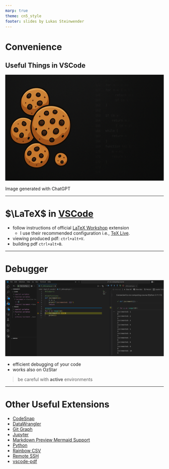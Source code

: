 ```yaml
---
marp: true
theme: cn5_style
footer: slides by Lukas Steinwender
---
```


<!-- _class: titleslide -->
# Convenience
## Useful Things in VSCode

![bg](../../gfx/TitlePage.png)
<div class="footnote">Image generated with ChatGPT</div>

---

# $\LaTeX$ in [VSCode](https://code.visualstudio.com/)

* follow instructions of official [LaTeX Workshop](https://marketplace.visualstudio.com/items?itemName=James-Yu.latex-workshop) extension
    * I use their recommended configuration i.e., [TeX Live](https://www.tug.org/texlive/).
* viewing produced pdf: `ctrl+alt+V`.
* building pdf `ctrl+alt+B`.

---
# Debugger
![bg 100% vertical right:60%](../../gfx/vscode_debugger.png)

* efficient debugging of your code
* works also on OzStar

> be careful with **active** environments

---

# Other Useful Extensions
* [CodeSnap](https://marketplace.visualstudio.com/items?itemName=adpyke.codesnap)
* [DataWrangler](https://marketplace.visualstudio.com/items?itemName=ms-toolsai.datawrangler)
* [Git Graph](https://marketplace.visualstudio.com/items?itemName=mhutchie.git-graph)
* [Jupyter](https://marketplace.visualstudio.com/items?itemName=ms-toolsai.jupyter)
* [Markdown Preview Mermaid Support](https://marketplace.visualstudio.com/items?itemName=bierner.markdown-mermaid)
* [Python](https://marketplace.visualstudio.com/items?itemName=ms-python.python)
* [Rainbow CSV](https://marketplace.visualstudio.com/items?itemName=mechatroner.rainbow-csv)
* [Remote SSH](https://marketplace.visualstudio.com/items?itemName=ms-vscode-remote.remote-ssh)
* [vscode-pdf](https://marketplace.visualstudio.com/items?itemName=tomoki1207.pdf)